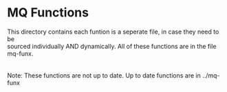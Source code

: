 # MQ Functions

This directory contains each funtion is a seperate file, in case they need to be <br>
sourced individually AND dynamically. All of these functions are in the file mq-funx.<br>
<br><br>
Note: These functions are not up to date. Up to date functions are in ../mq-funx
